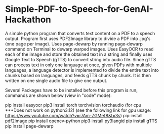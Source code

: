 # Simple-PDF-to-Speech-for-GenAI-Hackathon
A simple python program that converts text content on a PDF to a speech output.
Program first uses PDF2Image library to divide a PDF into .jpg's (one page per image). Uses page-dewarp by running page-dewarp command on Terminal to dewarp warped images. Uses EasyOCR to read each of the image and store the obtained text in a string and finally uses Google Text to Speech (gTTS) to convert string into audio file. Since gTTS can process text in only one language at once, given PDFs with multiple languages, a language detector is implemented to divide the entire text into chunks based on languages, and feeds gTTS chunk by chunk. It is then written on one single audio file to give one output.

Several Packages have to be installed before this program is run, commands are shown below (view in "code" mode):


pip install easyocr
pip3 install torch torchvision torchaudio (for cpu ***Does not work on python3.12) (see the following link for gpu usage: https://www.youtube.com/watch?v=r7Am-ZGMef8&t=3s)
pip install pdf2image
pip install opencv-python
pip3 install py3langid
pip install gTTS
pip install page-dewarp

